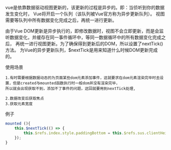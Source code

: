 vue是依靠数据驱动视图更新的，该更新的过程是异步的。即：当侦听到你的数据发生变化时， Vue将开启一个队列（该队列被Vue官方称为异步更新队列）。
视图需要等队列中所有数据变化完成之后，再统一进行更新。

由于Vue DOM更新是异步执行的，即修改数据时，视图不会立即更新，而是会监听数据变化，并缓存在同一事件循环中，等同一数据循环中的所有数据变化完成之后，
再统一进行视图更新。为了确保得到更新后的DOM，所以设置了nextTick()方法。
为Vue的异步更新队列，$nextTick是用来知道什么时候DOM更新完成的。

使用场景
```
1.有时需要根据数据动态的为页面某些dom元素添加事件，这就要求在dom元素渲染完毕时去设置，但是created与mounted函数执行时一般dom并没有渲染完毕，
所以就会出现获取不到，添加不了事件的问题，这回就要用到nextTick处理,

2.数据改变后获取焦点
3.获取元素宽度
```
例子
```js
mounted (){
    this.$nextTick(() => {
        this.$refs.index.style.paddingBottom = this.$refs.sus.clientHeight + 'px';
    });
}
```
